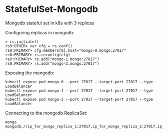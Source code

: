 # StatefulSet-Mongodb
Mongodb stateful set in k8s with 3 replicas

Configuring replicas in mongodb:
```
> rs.initiate()
rs0:OTHER> var cfg = rs.conf()
rs0:PRIMARY> cfg.members[0].host="mongo-0.mongo:27017"
rs0:PRIMARY> rs.reconfig(cfg)
rs0:PRIMARY> rs.add("mongo-1.mongo:27017")
rs0:PRIMARY> rs.add("mongo-2.mongo:27017")
```

Exposing the mongodb:

```
kubectl expose pod mongo-0 --port 27017 --target-port 27017 --type LoadBalancer
kubectl expose pod mongo-1 --port 27017 --target-port 27017 --type LoadBalancer
kubectl expose pod mongo-3 --port 27017 --target-port 27017 --type LoadBalancer
```

Connecting to the mongodb ReplicaSet:

```
mongo mongodb://ip_for_mongo_replica_1:27017,ip_for_mongo_replica_2:27017,ip_for_mongo_replica_3:27017
```
